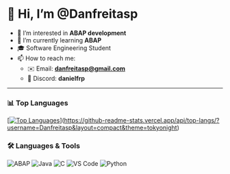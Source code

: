 # 👋 Hi, I’m @Danfreitasp  

- 👀 I’m interested in **ABAP development**  
- 🌱 I’m currently learning **ABAP**  
- 🎓 Software Engineering Student  
- 📫 How to reach me:  
  - ✉️ Email: **danfreitasp@gmail.com**  
  - 💬 Discord: **danielfrp**  

---

### 📊 Top Languages
[[![Top Languages](https://github-readme-stats.vercel.app/api/top-langs/?username=Danfreitasp&layout=compact&theme=tokyonight)](https://github.com/anuraghazra/github-readme-stats)](https://github-readme-stats.vercel.app/api/top-langs/?username=Danfreitasp&layout=compact&theme=tokyonight)
### 🛠️ Languages & Tools
![ABAP](https://img.shields.io/badge/ABAP-0FAAFF?style=for-the-badge&logo=sap&logoColor=white)
![Java](https://img.shields.io/badge/Java-ED8B00?style=for-the-badge&logo=openjdk&logoColor=white)
![C](https://img.shields.io/badge/C-00599C?style=for-the-badge&logo=c&logoColor=white)
![VS Code](https://img.shields.io/badge/VS%20Code-0078d7?style=for-the-badge&logo=visual-studio-code&logoColor=white)
![Python](https://img.shields.io/badge/python-3670A0?style=for-the-badge&logo=python&logoColor=ffdd54)
